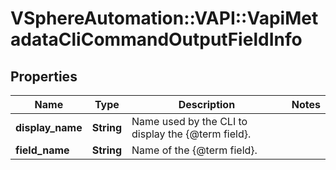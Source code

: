 # VSphereAutomation::VAPI::VapiMetadataCliCommandOutputFieldInfo

## Properties
Name | Type | Description | Notes
------------ | ------------- | ------------- | -------------
**display_name** | **String** | Name used by the CLI to display the {@term field}. | 
**field_name** | **String** | Name of the {@term field}. | 


